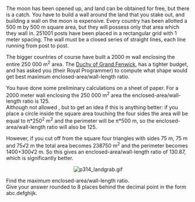 <p>
The moon has been opened up, and land can be obtained for free, but there is a catch. You have to build a wall around the land that you stake out, and building a wall on the moon is expensive. Every country has been allotted a 500 m by 500 m square area, but they will possess only that area which they wall in. 251001 posts have been placed in a rectangular grid with 1 meter spacing. The wall must be a closed series of straight lines, each line running from post to post.
</p>
<p>
The bigger countries of course have built a 2000 m wall enclosing the entire 250 000 m<sup>2</sup> area. The <a href="http://en.wikipedia.org/wiki/Grand_Fenwick">Duchy of Grand Fenwick</a>, has a tighter budget, and has asked you (their Royal Programmer) to compute what shape would get best maximum enclosed-area/wall-length ratio.
</p>
<p>
You have done some preliminary calculations on a sheet of paper.
For a 2000 meter wall enclosing the 250 000 m<sup>2</sup> area the
enclosed-area/wall-length ratio is 125.<br />
Although not allowed , but to get an idea if this is anything better:  if you place a circle inside the square area touching the four sides the area will be equal to π*250<sup>2</sup> m<sup>2</sup> and the perimeter will be π*500 m, so the enclosed-area/wall-length ratio will also be 125.
</p>
<p>
However, if you cut off from the square four triangles with sides 75 m, 75 m and 75√2 m the total area becomes 238750 m<sup>2</sup> and the perimeter becomes 1400+300√2 m. So this gives an enclosed-area/wall-length ratio of 130.87, which is significantly better.
</p>
<div align="center"><img src="project/images/p314_landgrab.gif" class="dark_img" alt="p314_landgrab.gif" /></div>
<p>
Find the maximum enclosed-area/wall-length ratio.<br />
Give your answer rounded to 8 places behind the decimal point in the form abc.defghijk.
</p>



